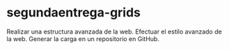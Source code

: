 # segundaentrega-grids
Realizar una estructura avanzada de la web.
Efectuar el estilo avanzado de la web.
Generar la carga en un repositorio en GitHub.
